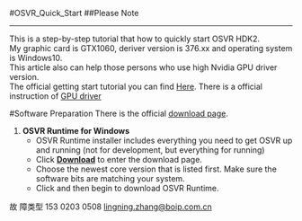 #OSVR_Quick_Start
##Please Note
***

This is a step-by-step tutorial that how to quickly start OSVR HDK2.  
My graphic card is GTX1060, deriver version is 376.xx and operating system is Windows10.  
This article also can help those persons who use high Nvidia GPU driver version.  
The official getting start tutorial you can find [Here](https://github.com/OSVR/OSVR-Docs). There is a official instruction of [GPU driver](https://github.com/OSVR/OSVR-Docs/blob/master/Troubleshooting/RenderManager.md#compatible-gpu-drivers) 

#Software Preparation
There is the official [download page](http://osvr.github.io/using/).  

1. **OSVR Runtime for Windows**  
   * OSVR Runtime installer includes everything you need to get OSVR up and running (not for development, but everything for running)  
   * Click [**Download**](http://access.osvr.com/binary/osvr-runtime-installer) to enter the download page.
   * Choose the newest core version that is listed first. Make sure the software bits are matching your system. 
   * Click and then begin to download OSVR Runtime.
 










故
障类型 153 0203 0508 lingning.zhang@boip.com.cn
